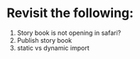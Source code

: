 # Revisit the following:
1. Story book is not opening in safari?
2. Publish story book 
3. static vs dynamic import